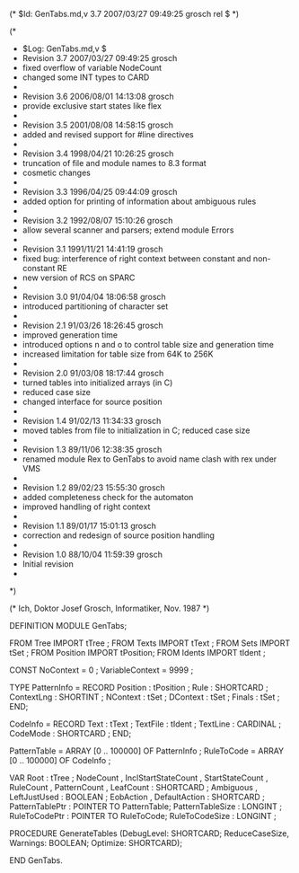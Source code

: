 (* $Id: GenTabs.md,v 3.7 2007/03/27 09:49:25 grosch rel $ *)

(*
 * $Log: GenTabs.md,v $
 * Revision 3.7  2007/03/27 09:49:25  grosch
 * fixed overflow of variable NodeCount
 * changed some INT types to CARD
 *
 * Revision 3.6  2006/08/01 14:13:08  grosch
 * provide exclusive start states like flex
 *
 * Revision 3.5  2001/08/08 14:58:15  grosch
 * added and revised support for #line directives
 *
 * Revision 3.4  1998/04/21 10:26:25  grosch
 * truncation of file and module names to 8.3 format
 * cosmetic changes
 *
 * Revision 3.3  1996/04/25 09:44:09  grosch
 * added option for printing of information about ambiguous rules
 *
 * Revision 3.2  1992/08/07  15:10:26  grosch
 * allow several scanner and parsers; extend module Errors
 *
 * Revision 3.1  1991/11/21  14:41:19  grosch
 * fixed bug: interference of right context between constant and non-constant RE
 * new version of RCS on SPARC
 *
 * Revision 3.0  91/04/04  18:06:58  grosch
 * introduced partitioning of character set
 * 
 * Revision 2.1  91/03/26  18:26:45  grosch
 * improved generation time
 * introduced options n and o to control table size and generation time
 * increased limitation for table size from 64K to 256K
 * 
 * Revision 2.0  91/03/08  18:17:44  grosch
 * turned tables into initialized arrays (in C)
 * reduced case size
 * changed interface for source position
 * 
 * Revision 1.4  91/02/13  11:34:33  grosch
 * moved tables from file to initialization in C; reduced case size
 * 
 * Revision 1.3  89/11/06  12:38:35  grosch
 * renamed module Rex to GenTabs to avoid name clash with rex under VMS
 * 
 * Revision 1.2  89/02/23  15:55:30  grosch
 * added completeness check for the automaton
 * improved handling of right context
 * 
 * Revision 1.1  89/01/17  15:01:13  grosch
 * correction and redesign of source position handling
 * 
 * Revision 1.0  88/10/04  11:59:39  grosch
 * Initial revision
 * 
 *)

(* Ich, Doktor Josef Grosch, Informatiker, Nov. 1987 *)

DEFINITION MODULE GenTabs;

FROM Tree	IMPORT tTree	;
FROM Texts	IMPORT tText	;
FROM Sets	IMPORT tSet	;
FROM Position	IMPORT tPosition;
FROM Idents	IMPORT tIdent	;

CONST
   NoContext		= 0	;
   VariableContext	= 9999	;

TYPE
   PatternInfo		= RECORD
   			     Position	: tPosition	;
   			     Rule	: SHORTCARD	;
			     ContextLng	: SHORTINT	;
			     NContext	: tSet		;
			     DContext	: tSet		;
   			     Finals	: tSet		;
			  END;

   CodeInfo		= RECORD
			     Text	: tText		;
			     TextFile	: tIdent	;
			     TextLine	: CARDINAL	;
			     CodeMode	: SHORTCARD	;
			  END;

   PatternTable		= ARRAY [0 .. 100000] OF PatternInfo	;
   RuleToCode		= ARRAY [0 .. 100000] OF CodeInfo	;

VAR
   Root			: tTree		;
   NodeCount		,
   InclStartStateCount	,
   StartStateCount	,
   RuleCount		,
   PatternCount		,
   LeafCount		: SHORTCARD	;
   Ambiguous		,
   LeftJustUsed		: BOOLEAN	;
   EobAction		,
   DefaultAction	: SHORTCARD	;
   PatternTablePtr	: POINTER TO PatternTable;
   PatternTableSize	: LONGINT	;
   RuleToCodePtr	: POINTER TO RuleToCode;
   RuleToCodeSize	: LONGINT	;

PROCEDURE GenerateTables (DebugLevel: SHORTCARD; ReduceCaseSize, Warnings: BOOLEAN; Optimize: SHORTCARD);

END GenTabs.
